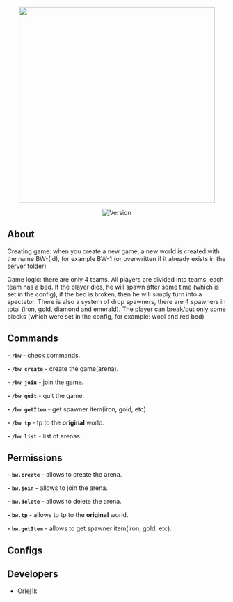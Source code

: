 <p align="center">
      <img src="https://i.ibb.co/3f95tvH/2023-03-28-214548130.png" width="450">
</p>

<p align="center">
   <img src="https://img.shields.io/badge/Version-1.16.5--1.19.4-blue" alt="Version">
</p>

## About

Creating game: when you create a new game, a new world is created with the name BW-(id), for example BW-1 (or overwritten if it already exists in the server folder)

Game logic: there are only 4 teams. All players are divided into teams, each team has a bed. If the player dies, he will spawn after some time (which is set in the config), if the bed is broken, then he will simply turn into a spectator. There is also a system of drop spawners, there are 4 spawners in total (iron, gold, diamond and emerald). The player can break/put only some blocks (which were set in the config, for example: wool and red bed)

## Commands

**-** **`/bw`** - check commands.

**-** **`/bw create`** - create the game(arena).

**-** **`/bw join`** - join the game.

**-** **`/bw quit`** - quit the game.

**-** **`/bw getItem`** - get spawner item(iron, gold, etc).

**-** **`/bw tp`** - tp to the **original** world.

**-** **`/bw list`** - list of arenas.

## Permissions

**-** **`bw.create`** - allows to create the arena.

**-** **`bw.join`** - allows to join the arena.

**-** **`bw.delete`** - allows to delete the arena.

**-** **`bw.tp`** - allows to tp to the **original** world.

**-** **`bw.getItem`** - allows to get spawner item(iron, gold, etc).

## Configs



## Developers

- [Orlej1k](https://github.com/Orlej1k)

